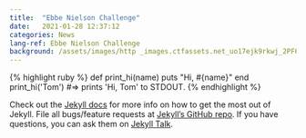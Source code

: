 ```yaml
---
title:  "Ebbe Nielson Challenge"
date:   2021-01-28 12:37:12 
categories: News
lang-ref: Ebbe Nielson Challenge
background: /assets/images/http _images.ctfassets.net_uo17ejk9rkwj_2PF6LCpovG8MBlPcHrNwOa_a3efea738f65c6e6a48e24890aa28b9e_ebbe-2020-feature.png
---
```

{% highlight ruby %}
def print_hi(name)
  puts "Hi, #{name}"
end
print_hi('Tom')
#=> prints 'Hi, Tom' to STDOUT.
{% endhighlight %}

Check out the [Jekyll docs][jekyll-docs] for more info on how to get the most out of Jekyll. File all bugs/feature requests at [Jekyll’s GitHub repo][jekyll-gh]. If you have questions, you can ask them on [Jekyll Talk][jekyll-talk].

[jekyll-docs]: https://jekyllrb.com/docs/home
[jekyll-gh]:   https://github.com/jekyll/jekyll
[jekyll-talk]: https://talk.jekyllrb.com/
